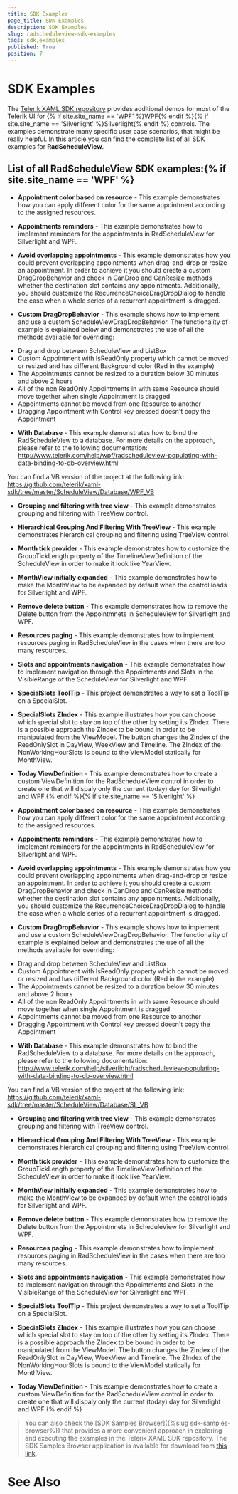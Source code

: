 ```yaml
---
title: SDK Examples
page_title: SDK Examples
description: SDK Examples
slug: radscheduleview-sdk-examples
tags: sdk,examples
published: True
position: 7
---
```


# SDK Examples



The [Telerik XAML SDK repository](https://github.com/telerik/xaml-sdk/tree/master/) provides additional demos for most of the Telerik UI for {% if site.site_name == 'WPF' %}WPF{% endif %}{% if site.site_name == 'Silverlight' %}Silverlight{% endif %} controls. The examples demonstrate many specific user case scenarios, that might be really helpful. In this article you can find the complete list of all SDK examples for __RadScheduleView__.

## List of all RadScheduleView SDK examples:{% if site.site_name == 'WPF' %}

* __Appointment color based on resource__ - This example demonstrates how you can apply different color for the same appointment according to the assigned resources.

* __Appointments reminders__ - This example demonstrates how to implement reminders for the appointments in RadScheduleView for Silverlight and WPF.

* __Avoid overlapping appointments__ - This example demonstrates how you could prevent overlapping appointments when drag-and-drop or resize an appointment. In order to achieve it you should create a custom DragDropBehavior and check in CanDrop and CanResize methods whether the destination slot contains any appointments. Additionally, you should customize the RecurrenceChoiceDragDropDialog to handle the case when a whole series of a recurrent appointment is dragged.



* __Custom DragDropBehavior__ - 
This example shows how to implement and use a custom ScheduleViewDragDropBehavior. The functionality of example is explained below and demonstrates the use of all the methods available for overriding:
-	Drag and drop between ScheduleView and ListBox
-	Custom Appointment with IsReadOnly property which cannot be moved or resized and has different Background color (Red in the example)
-	The Appointments cannot be resized to a duration below 30 minutes and above 2 hours
-	All of the non ReadOnly Appointments in with same Resource should move together when single Appointment is dragged
-	Appointments cannot be moved from one Resource to another
-	Dragging Appointment with Control key pressed doesn't copy the Appointment


* __With Database__ - 
This example demonstrates how to bind the RadScheduleView to a database. For more details on the approach, please refer to the following documentation:
http://www.telerik.com/help/wpf/radscheduleview-populating-with-data-binding-to-db-overview.html

You can find a VB version of the project at the following link:
https://github.com/telerik/xaml-sdk/tree/master/ScheduleView/Database/WPF_VB

* __Grouping and filtering with tree view__ - This example demonstrates grouping and filtering with TreeView control.

* __Hierarchical Grouping And Filtering With TreeView__ - 
This example demonstrates hierarchical grouping and filtering using TreeView control.

* __Month tick provider__ - This example demonstrates how to customize the GroupTickLength property of the TimelineViewDefinition of the ScheduleView in order to make it look like YearView.

* __MonthView initially expanded__ - 
This example demonstrates how to make the MonthView to be expanded by default when the control loads for Silverlight and WPF.

* __Remove delete button__ - This example demonstrates how to remove the Delete button from the Appointmnets in ScheduleView for Silverlight and WPF.

* __Resources paging__ - This example demonstrates how to implement resources paging in RadScheduleView in the cases when there are too many resources.

* __Slots and appointments navigation__ - This example demonstrates how to implement navigation through the Appointments and Slots in the VisibleRange of the ScheduleView for Silverlight and WPF.

* __SpecialSlots ToolTip__ - 
This project demonstrates a way to set a ToolTip on a SpecialSlot.

* __SpecialSlots ZIndex__ - 
This example illustrates how you can choose which special slot to stay on top of the other by setting its ZIndex.
There is a possible approach the ZIndex to be bound in order to be manipulated from the ViewModel.
The button changes the ZIndex of the ReadOnlySlot in DayView, WeekView and Timeline.
The ZIndex of the NonWorkingHourSlots is bound to the ViewModel statically for MonthView.

* __Today ViewDefinition__ - 
This example demonstrates how to create a custom ViewDefinition for the RadScheduleView control in order to create one that will dispaly only the current (today) day for Silverlight and WPF.{% endif %}{% if site.site_name == 'Silverlight' %}

* __Appointment color based on resource__ - This example demonstrates how you can apply different color for the same appointment according to the assigned resources.

* __Appointments reminders__ - This example demonstrates how to implement reminders for the appointments in RadScheduleView for Silverlight and WPF.

* __Avoid overlapping appointments__ - This example demonstrates how you could prevent overlapping appointments when drag-and-drop or resize an appointment. In order to achieve it you should create a custom DragDropBehavior and check in CanDrop and CanResize methods whether the destination slot contains any appointments. Additionally, you should customize the RecurrenceChoiceDragDropDialog to handle the case when a whole series of a recurrent appointment is dragged.



* __Custom DragDropBehavior__ - 
This example shows how to implement and use a custom ScheduleViewDragDropBehavior. The functionality of example is explained below and demonstrates the use of all the methods available for overriding:
-	Drag and drop between ScheduleView and ListBox
-	Custom Appointment with IsReadOnly property which cannot be moved or resized and has different Background color (Red in the example)
-	The Appointments cannot be resized to a duration below 30 minutes and above 2 hours
-	All of the non ReadOnly Appointments in with same Resource should move together when single Appointment is dragged
-	Appointments cannot be moved from one Resource to another
-	Dragging Appointment with Control key pressed doesn't copy the Appointment


* __With Database__ - 
This example demonstrates how to bind the RadScheduleView to a database. For more details on the approach, please refer to the following documentation:
http://www.telerik.com/help/silverlight/radscheduleview-populating-with-data-binding-to-db-overview.html

You can find a VB version of the project at the following link:
https://github.com/telerik/xaml-sdk/tree/master/ScheduleView/Database/SL_VB

* __Grouping and filtering with tree view__ - This example demonstrates grouping and filtering with TreeView control.

* __Hierarchical Grouping And Filtering With TreeView__ - 
This example demonstrates hierarchical grouping and filtering using TreeView control.

* __Month tick provider__ - This example demonstrates how to customize the GroupTickLength property of the TimelineViewDefinition of the ScheduleView in order to make it look like YearView.

* __MonthView initially expanded__ - 
This example demonstrates how to make the MonthView to be expanded by default when the control loads for Silverlight and WPF.

* __Remove delete button__ - This example demonstrates how to remove the Delete button from the Appointmnets in ScheduleView for Silverlight and WPF.

* __Resources paging__ - This example demonstrates how to implement resources paging in RadScheduleView in the cases when there are too many resources.

* __Slots and appointments navigation__ - This example demonstrates how to implement navigation through the Appointments and Slots in the VisibleRange of the ScheduleView for Silverlight and WPF.

* __SpecialSlots ToolTip__ - 
This project demonstrates a way to set a ToolTip on a SpecialSlot.

* __SpecialSlots ZIndex__ - 
This example illustrates how you can choose which special slot to stay on top of the other by setting its ZIndex.
There is a possible approach the ZIndex to be bound in order to be manipulated from the ViewModel.
The button changes the ZIndex of the ReadOnlySlot in DayView, WeekView and Timeline.
The ZIndex of the NonWorkingHourSlots is bound to the ViewModel statically for MonthView.

* __Today ViewDefinition__ - 
This example demonstrates how to create a custom ViewDefinition for the RadScheduleView control in order to create one that will dispaly only the current (today) day for Silverlight and WPF.{% endif %}

>You can also check the [SDK Samples Browser]({%slug sdk-samples-browser%}) that provides a more convenient approach in exploring and executing the examples in the Telerik XAML SDK repository. The SDK Samples Browser application is available for download from [this link](http://demos.telerik.com/xaml-sdkbrowser/).

# See Also

